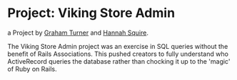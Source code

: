 Project: Viking Store Admin
========================
a Project by [Graham Turner](https://github.com/tgturner) and [Hannah Squire](https://github.com/hannahsquier).

The Viking Store Admin project was an exercise in SQL queries without the benefit of Rails Associations. This pushed creators to fully understand who ActiveRecord queries the database rather than chocking it up to the 'magic' of Ruby on Rails. 
